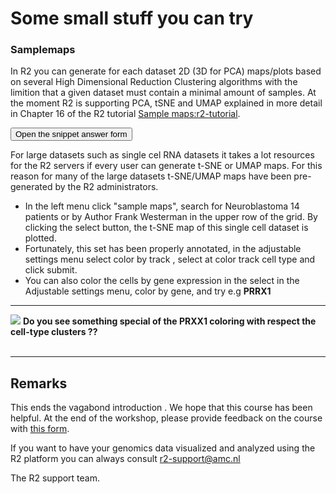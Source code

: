 <a id="VAGABOND_interim_course_R2_day2"> </a>

Some small stuff you can try
====



### Samplemaps

In R2 you can  generate for each dataset 2D (3D for PCA) maps/plots based on several High Dimensional Reduction Clustering algorithms with the limition that a given dataset must contain a minimal amount of samples.  At the moment R2 is supporting PCA, tSNE and UMAP explained in more detail in Chapter 16 of the R2 tutorial [Sample maps:r2-tutorial](https://r2-tutorials.readthedocs.io/en/latest/tSNE_dimensionality_reduction.html).


<button class="course googleform" onclick="window.open('https://docs.google.com/forms/d/1irvjF5FpAmvT91WrtxG_26Fh47QzKsiOim1Y8y7Z8yU/viewform?usp=sf_link','_blank');" type="button">Open the snippet answer form </button>


For large datasets such as single cel RNA datasets it takes a lot resources for the R2 servers if every user can generate t-SNE or UMAP maps. For this reason for many of the large datasets t-SNE/UMAP maps have been pre-generated by the R2 administrators. 

- In the left menu click "sample maps", search for Neuroblastoma 14 patients or by Author Frank Westerman in the upper  row of the grid. By clicking the select button, the t-SNE map of this single cell dataset is plotted.
- Fortunately, this set has been properly annotated, in the adjustable settings menu select color by track , select at color track cell type and click submit.
- You can also color the cells by gene expression in the select in the Adjustable settings menu, color by gene, and try e.g **PRRX1**

 --------

![](_static/images/R2d2_logo.png)
**Do you see something special of the PRXX1 coloring with respect the cell-type clusters ??**
<br>
<br>
 



---------
Remarks
------
 This ends the  vagabond introduction . 
 We hope that this course has been helpful. At the end of the workshop, please provide feedback on the course with <a href="https://docs.google.com/forms/d/e/1FAIpQLScy5xoA4btrYfuOOhc5qFKmYkV9_SBv1PQABPgV7eVJY8gk4A/viewform" target="_blank">this form</a>.  
 
 If you want to have your genomics data visualized and analyzed using the R2 platform you can always consult r2-support@amc.nl
 
 The R2 support team.
 
